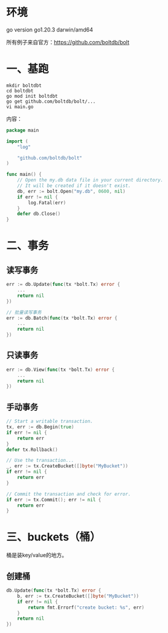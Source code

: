

# 环境

go version go1.20.3 darwin/amd64

所有例子来自官方：https://github.com/boltdb/bolt



# 一、基跑

```shell
mkdir boltdbt
cd boltdbt
go mod init boltdbt
go get github.com/boltdb/bolt/...
vi main.go
```

内容：

```go
package main

import (
	"log"

	"github.com/boltdb/bolt"
)

func main() {
	// Open the my.db data file in your current directory.
	// It will be created if it doesn't exist.
	db, err := bolt.Open("my.db", 0600, nil)
	if err != nil {
		log.Fatal(err)
	}
	defer db.Close()
}
```



# 二、事务

## 读写事务

```go
err := db.Update(func(tx *bolt.Tx) error {
	...
	return nil
})

// 批量读写事务
err := db.Batch(func(tx *bolt.Tx) error {
	...
	return nil
})
```



## 只读事务

```go
err := db.View(func(tx *bolt.Tx) error {
	...
	return nil
})
```



## 手动事务

```go
// Start a writable transaction.
tx, err := db.Begin(true)
if err != nil {
    return err
}
defer tx.Rollback()

// Use the transaction...
_, err := tx.CreateBucket([]byte("MyBucket"))
if err != nil {
    return err
}

// Commit the transaction and check for error.
if err := tx.Commit(); err != nil {
    return err
}
```



# 三、buckets（桶）

桶是装key/value的地方。

## 创建桶

```go
db.Update(func(tx *bolt.Tx) error {
	b, err := tx.CreateBucket([]byte("MyBucket"))
	if err != nil {
		return fmt.Errorf("create bucket: %s", err)
	}
	return nil
})
```

